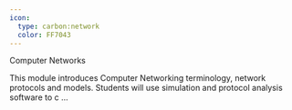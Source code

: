 ```yaml
---
icon:
  type: carbon:network
  color: FF7043
---
```

Computer Networks

This module introduces Computer Networking terminology, network protocols and models. Students will use simulation and protocol analysis software to c ... 
